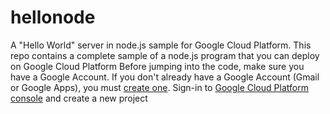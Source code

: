 # hellonode
A "Hello World" server in node.js sample for Google Cloud Platform.
This repo contains a complete sample of a node.js program that you can deploy on Google Cloud Platform
Before jumping into the code, make sure you have a Google Account. If you don't already have a Google Account (Gmail or Google Apps), you must [create one](https://accounts.google.com/SignUp). Sign-in to [Google Cloud Platform console](http://console.cloud.google.com) and create a new project
